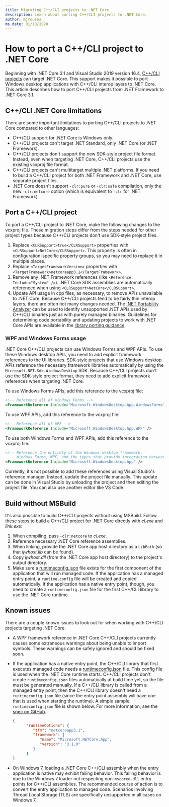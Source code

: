 ```yaml
---
title: Migrating C++/CLI projects to .NET Core
description: Learn about porting C++/CLI projects to .NET Core.
author: mjrousos
ms.date: 01/10/2020
---
```


# How to port a C++/CLI project to .NET Core

Beginning with .NET Core 3.1 and Visual Studio 2019 version 16.4, [C++/CLI projects](/cpp/dotnet/dotnet-programming-with-cpp-cli-visual-cpp) can target .NET Core. This support makes it possible to port Windows desktop applications with C++/CLI interop layers to .NET Core. This article describes how to port C++/CLI projects from .NET Framework to .NET Core 3.1.

## C++/CLI .NET Core limitations

There are some important limitations to porting C++/CLI projects to .NET Core compared to other languages:

* C++/CLI support for .NET Core is Windows only.
* C++/CLI projects can't target .NET Standard, only .NET Core (or .NET Framework).
* C++/CLI projects don't support the new SDK-style project file format. Instead, even when targeting .NET Core, C++/CLI projects use the existing vcxproj file format.
* C++/CLI projects can't multitarget multiple .NET platforms. If you need to build a C++/CLI project for both .NET Framework and .NET Core, use separate project files.
* .NET Core doesn't support `-clr:pure` or `-clr:safe` compilation, only the new `-clr:netcore` option (which is equivalent to `-clr` for .NET Framework).

## Port a C++/CLI project

To port a C++/CLI project to .NET Core, make the following changes to the vcxproj file. These migration steps differ from the steps needed for other project types because C++/CLI projects don't use SDK-style project files.

1. Replace `<CLRSupport>true</CLRSupport>` properties with `<CLRSupport>NetCore</CLRSupport>`. This property is often in configuration-specific property groups, so you may need to replace it in multiple places.
2. Replace `<TargetFrameworkVersion>` properties with `<TargetFramework>netcoreapp3.1</TargetFramework>`.
3. Remove any .NET Framework references (like `<Reference Include="System" />`). .NET Core SDK assemblies are automatically referenced when using `<CLRSupport>NetCore</CLRSupport>`.
4. Update API usage in cpp files, as necessary, to remove APIs unavailable to .NET Core. Because C++/CLI projects tend to be fairly thin interop layers, there are often not many changes needed. The [.NET Portability Analyzer](../../standard/analyzers/portability-analyzer.md) can be used to identify unsupported .NET APIs used by C++/CLI binaries just as with purely managed binaries. Guidelines for determining code portability and updating projects to work with .NET Core APIs are available in the [library porting guidance](./libraries.md#determine-portability).

### WPF and Windows Forms usage

.NET Core C++/CLI projects can use Windows Forms and WPF APIs. To use these Windows desktop APIs, you need to add explicit framework references to the UI libraries. SDK-style projects that use Windows desktop APIs reference the necessary framework libraries automatically by using the `Microsoft.NET.Sdk.WindowsDesktop` SDK. Because C++/CLI projects don't use the SDK-style project format, they need to add explicit framework references when targeting .NET Core.

To use Windows Forms APIs, add this reference to the vcxproj file:

```xml
<!-- Reference all of Windows Forms -->
<FrameworkReference Include="Microsoft.WindowsDesktop.App.WindowsForms" />
```

To use WPF APIs, add this reference to the vcxproj file:

```xml
<!-- Reference all of WPF -->
<FrameworkReference Include="Microsoft.WindowsDesktop.App.WPF" />
```

To use both Windows Forms and WPF APIs, add this reference to the vcxproj file:

```xml
<!-- Reference the entirety of the Windows desktop framework:
     Windows Forms, WPF, and the types that provide integration between them -->
<FrameworkReference Include="Microsoft.WindowsDesktop.App" />
```

Currently, it's not possible to add these references using Visual Studio's reference manager. Instead, update the project file manually. This update can be done in Visual Studio by unloading the project and then editing the project file. You can also use another editor like VS Code.

## Build without MSBuild

It's also possible to build C++/CLI projects without using MSBuild. Follow these steps to build a C++/CLI project for .NET Core directly with *cl.exe* and *link.exe*:

1. When compiling, pass `-clr:netcore` to *cl.exe*.
2. Reference necessary .NET Core reference assemblies.
3. When linking, provide the .NET Core app host directory as a `LibPath` (so that *ijwhost.lib* can be found).
4. Copy *ijwhost.dll* (from the .NET Core app host directory) to the project's output directory.
5. Make sure a [runtimeconfig.json](https://github.com/dotnet/sdk/blob/main/documentation/specs/runtime-configuration-file.md) file exists for the first component of the application that will run managed code. If the application has a managed entry point, a `runtime.config` file will be created and copied automatically. If the application has a native entry point, though, you need to create a `runtimeconfig.json` file for the first C++/CLI library to use the .NET Core runtime.

## Known issues

There are a couple known issues to look out for when working with C++/CLI projects targeting .NET Core.

* A WPF framework reference in .NET Core C++/CLI projects currently causes some extraneous warnings about being unable to import symbols. These warnings can be safely ignored and should be fixed soon.
* If the application has a native entry point, the C++/CLI library that first executes managed code needs a [runtimeconfig.json](https://github.com/dotnet/sdk/blob/main/documentation/specs/runtime-configuration-file.md) file. This config file is used when the .NET Core runtime starts. C++/CLI projects don't create `runtimeconfig.json` files automatically at build time yet, so the file must be generated manually. If a C++/CLI library is called from a managed entry point, then the C++/CLI library doesn't need a `runtimeconfig.json` file (since the entry point assembly will have one that is used when starting the runtime). A simple sample `runtimeconfig.json` file is shown below. For more information, see the [spec on GitHub](https://github.com/dotnet/sdk/blob/main/documentation/specs/runtime-configuration-file.md).

    ```json
    {
          "runtimeOptions": {
             "tfm": "netcoreapp3.1",
             "framework": {
                "name": "Microsoft.NETCore.App",
                "version": "3.1.0"
             }
          }
    }
    ```

* On Windows 7, loading a .NET Core C++/CLI assembly when the entry application is native may exhibit failing behavior. This failing behavior is due to the Windows 7 loader not respecting non-`mscoree.dll` entry points for C++/CLI assemblies. The recommended course of action is to convert the entry application to managed code. Scenarios involving Thread Local Storage (TLS) are specifically unsupported in all cases on Windows 7.
